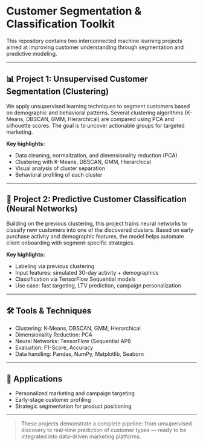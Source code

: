 
# Customer Segmentation & Classification Toolkit

This repository contains two interconnected machine learning projects aimed at improving customer understanding through segmentation and predictive modeling.

---

## 📊 Project 1: Unsupervised Customer Segmentation (Clustering)

We apply unsupervised learning techniques to segment customers based on demographic and behavioral patterns. Several clustering algorithms (K-Means, DBSCAN, GMM, Hierarchical) are compared using PCA and silhouette scores. The goal is to uncover actionable groups for targeted marketing.

**Key highlights:**
- Data cleaning, normalization, and dimensionality reduction (PCA)
- Clustering with K-Means, DBSCAN, GMM, Hierarchical
- Visual analysis of cluster separation
- Behavioral profiling of each cluster

---

## 🔮 Project 2: Predictive Customer Classification (Neural Networks)

Building on the previous clustering, this project trains neural networks to classify new customers into one of the discovered clusters. Based on early purchase activity and demographic features, the model helps automate client onboarding with segment-specific strategies.

**Key highlights:**
- Labeling via previous clustering
- Input features: simulated 30-day activity + demographics
- Classification via TensorFlow Sequential models
- Use case: fast targeting, LTV prediction, campaign personalization

---

## 🛠️ Tools & Techniques

- Clustering: K-Means, DBSCAN, GMM, Hierarchical
- Dimensionality Reduction: PCA
- Neural Networks: TensorFlow (Sequential API)
- Evaluation: F1-Score, Accuracy
- Data handling: Pandas, NumPy, Matplotlib, Seaborn

---

## 🧩 Applications

- Personalized marketing and campaign targeting
- Early-stage customer profiling
- Strategic segmentation for product positioning

---

> These projects demonstrate a complete pipeline: from unsupervised discovery to real-time prediction of customer types — ready to be integrated into data-driven marketing platforms.
